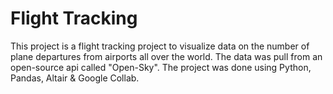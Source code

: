# Flight Tracking

This project is a flight tracking project to visualize data on the number of plane departures from airports all over the world. The data was pull from an open-source api called "Open-Sky". The project was done using Python, Pandas, Altair & Google Collab.
